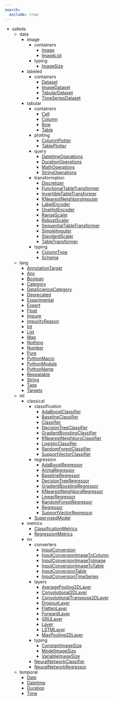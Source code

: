 ```yaml
---
search:
  exclude: true
---
```


[//]: # (DO NOT EDIT THIS FILE DIRECTLY. Instead, edit the corresponding stub file and execute `npm run docs:api`.)

- safeds
    - data
        - image
            - containers
                - [Image](safeds/data/image/containers/Image.md)
                - [ImageList](safeds/data/image/containers/ImageList.md)
            - typing
                - [ImageSize](safeds/data/image/typing/ImageSize.md)
        - labeled
            - containers
                - [Dataset](safeds/data/labeled/containers/Dataset.md)
                - [ImageDataset](safeds/data/labeled/containers/ImageDataset.md)
                - [TabularDataset](safeds/data/labeled/containers/TabularDataset.md)
                - [TimeSeriesDataset](safeds/data/labeled/containers/TimeSeriesDataset.md)
        - tabular
            - containers
                - [Cell](safeds/data/tabular/containers/Cell.md)
                - [Column](safeds/data/tabular/containers/Column.md)
                - [Row](safeds/data/tabular/containers/Row.md)
                - [Table](safeds/data/tabular/containers/Table.md)
            - plotting
                - [ColumnPlotter](safeds/data/tabular/plotting/ColumnPlotter.md)
                - [TablePlotter](safeds/data/tabular/plotting/TablePlotter.md)
            - query
                - [DatetimeOperations](safeds/data/tabular/query/DatetimeOperations.md)
                - [DurationOperations](safeds/data/tabular/query/DurationOperations.md)
                - [MathOperations](safeds/data/tabular/query/MathOperations.md)
                - [StringOperations](safeds/data/tabular/query/StringOperations.md)
            - transformation
                - [Discretizer](safeds/data/tabular/transformation/Discretizer.md)
                - [FunctionalTableTransformer](safeds/data/tabular/transformation/FunctionalTableTransformer.md)
                - [InvertibleTableTransformer](safeds/data/tabular/transformation/InvertibleTableTransformer.md)
                - [KNearestNeighborsImputer](safeds/data/tabular/transformation/KNearestNeighborsImputer.md)
                - [LabelEncoder](safeds/data/tabular/transformation/LabelEncoder.md)
                - [OneHotEncoder](safeds/data/tabular/transformation/OneHotEncoder.md)
                - [RangeScaler](safeds/data/tabular/transformation/RangeScaler.md)
                - [RobustScaler](safeds/data/tabular/transformation/RobustScaler.md)
                - [SequentialTableTransformer](safeds/data/tabular/transformation/SequentialTableTransformer.md)
                - [SimpleImputer](safeds/data/tabular/transformation/SimpleImputer.md)
                - [StandardScaler](safeds/data/tabular/transformation/StandardScaler.md)
                - [TableTransformer](safeds/data/tabular/transformation/TableTransformer.md)
            - typing
                - [ColumnType](safeds/data/tabular/typing/ColumnType.md)
                - [Schema](safeds/data/tabular/typing/Schema.md)
    - lang
        - [AnnotationTarget](safeds/lang/AnnotationTarget.md)
        - [Any](safeds/lang/Any.md)
        - [Boolean](safeds/lang/Boolean.md)
        - [Category](safeds/lang/Category.md)
        - [DataScienceCategory](safeds/lang/DataScienceCategory.md)
        - [Deprecated](safeds/lang/Deprecated.md)
        - [Experimental](safeds/lang/Experimental.md)
        - [Expert](safeds/lang/Expert.md)
        - [Float](safeds/lang/Float.md)
        - [Impure](safeds/lang/Impure.md)
        - [ImpurityReason](safeds/lang/ImpurityReason.md)
        - [Int](safeds/lang/Int.md)
        - [List](safeds/lang/List.md)
        - [Map](safeds/lang/Map.md)
        - [Nothing](safeds/lang/Nothing.md)
        - [Number](safeds/lang/Number.md)
        - [Pure](safeds/lang/Pure.md)
        - [PythonMacro](safeds/lang/PythonMacro.md)
        - [PythonModule](safeds/lang/PythonModule.md)
        - [PythonName](safeds/lang/PythonName.md)
        - [Repeatable](safeds/lang/Repeatable.md)
        - [String](safeds/lang/String.md)
        - [Tags](safeds/lang/Tags.md)
        - [Targets](safeds/lang/Targets.md)
    - ml
        - classical
            - classification
                - [AdaBoostClassifier](safeds/ml/classical/classification/AdaBoostClassifier.md)
                - [BaselineClassifier](safeds/ml/classical/classification/BaselineClassifier.md)
                - [Classifier](safeds/ml/classical/classification/Classifier.md)
                - [DecisionTreeClassifier](safeds/ml/classical/classification/DecisionTreeClassifier.md)
                - [GradientBoostingClassifier](safeds/ml/classical/classification/GradientBoostingClassifier.md)
                - [KNearestNeighborsClassifier](safeds/ml/classical/classification/KNearestNeighborsClassifier.md)
                - [LogisticClassifier](safeds/ml/classical/classification/LogisticClassifier.md)
                - [RandomForestClassifier](safeds/ml/classical/classification/RandomForestClassifier.md)
                - [SupportVectorClassifier](safeds/ml/classical/classification/SupportVectorClassifier.md)
            - regression
                - [AdaBoostRegressor](safeds/ml/classical/regression/AdaBoostRegressor.md)
                - [ArimaRegressor](safeds/ml/classical/regression/ArimaRegressor.md)
                - [BaselineRegressor](safeds/ml/classical/regression/BaselineRegressor.md)
                - [DecisionTreeRegressor](safeds/ml/classical/regression/DecisionTreeRegressor.md)
                - [GradientBoostingRegressor](safeds/ml/classical/regression/GradientBoostingRegressor.md)
                - [KNearestNeighborsRegressor](safeds/ml/classical/regression/KNearestNeighborsRegressor.md)
                - [LinearRegressor](safeds/ml/classical/regression/LinearRegressor.md)
                - [RandomForestRegressor](safeds/ml/classical/regression/RandomForestRegressor.md)
                - [Regressor](safeds/ml/classical/regression/Regressor.md)
                - [SupportVectorRegressor](safeds/ml/classical/regression/SupportVectorRegressor.md)
            - [SupervisedModel](safeds/ml/classical/SupervisedModel.md)
        - metrics
            - [ClassificationMetrics](safeds/ml/metrics/ClassificationMetrics.md)
            - [RegressionMetrics](safeds/ml/metrics/RegressionMetrics.md)
        - nn
            - converters
                - [InputConversion](safeds/ml/nn/converters/InputConversion.md)
                - [InputConversionImageToColumn](safeds/ml/nn/converters/InputConversionImageToColumn.md)
                - [InputConversionImageToImage](safeds/ml/nn/converters/InputConversionImageToImage.md)
                - [InputConversionImageToTable](safeds/ml/nn/converters/InputConversionImageToTable.md)
                - [InputConversionTable](safeds/ml/nn/converters/InputConversionTable.md)
                - [InputConversionTimeSeries](safeds/ml/nn/converters/InputConversionTimeSeries.md)
            - layers
                - [AveragePooling2DLayer](safeds/ml/nn/layers/AveragePooling2DLayer.md)
                - [Convolutional2DLayer](safeds/ml/nn/layers/Convolutional2DLayer.md)
                - [ConvolutionalTranspose2DLayer](safeds/ml/nn/layers/ConvolutionalTranspose2DLayer.md)
                - [DropoutLayer](safeds/ml/nn/layers/DropoutLayer.md)
                - [FlattenLayer](safeds/ml/nn/layers/FlattenLayer.md)
                - [ForwardLayer](safeds/ml/nn/layers/ForwardLayer.md)
                - [GRULayer](safeds/ml/nn/layers/GRULayer.md)
                - [Layer](safeds/ml/nn/layers/Layer.md)
                - [LSTMLayer](safeds/ml/nn/layers/LSTMLayer.md)
                - [MaxPooling2DLayer](safeds/ml/nn/layers/MaxPooling2DLayer.md)
            - typing
                - [ConstantImageSize](safeds/ml/nn/typing/ConstantImageSize.md)
                - [ModelImageSize](safeds/ml/nn/typing/ModelImageSize.md)
                - [VariableImageSize](safeds/ml/nn/typing/VariableImageSize.md)
            - [NeuralNetworkClassifier](safeds/ml/nn/NeuralNetworkClassifier.md)
            - [NeuralNetworkRegressor](safeds/ml/nn/NeuralNetworkRegressor.md)
    - temporal
        - [Date](safeds/temporal/Date.md)
        - [Datetime](safeds/temporal/Datetime.md)
        - [Duration](safeds/temporal/Duration.md)
        - [Time](safeds/temporal/Time.md)
